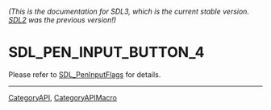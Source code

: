 ###### (This is the documentation for SDL3, which is the current stable version. [SDL2](https://wiki.libsdl.org/SDL2/) was the previous version!)
# SDL_PEN_INPUT_BUTTON_4

Please refer to [SDL_PenInputFlags](SDL_PenInputFlags) for details.

----
[CategoryAPI](CategoryAPI), [CategoryAPIMacro](CategoryAPIMacro)

